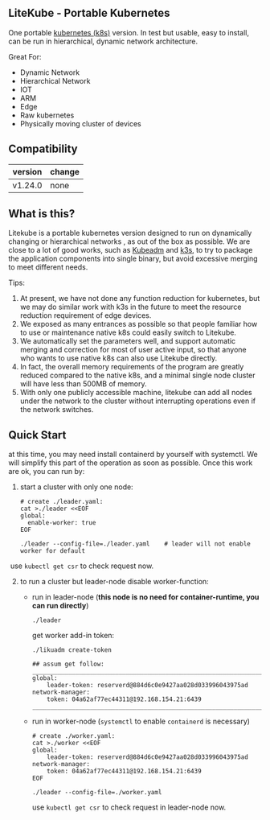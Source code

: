 ## LiteKube - Portable Kubernetes

One portable [kubernetes (k8s)](https://github.com/kubernetes/kubernetes) version. In test but usable, easy to install, can be run in hierarchical, dynamic network architecture. 

Great For:

* Dynamic Network
* Hierarchical Network
* IOT
* ARM
* Edge
* Raw kubernetes
* Physically moving cluster of devices

## Compatibility

| version | change |
| ------- | ------ |
| v1.24.0 | none   |

## What is this?

Litekube is a portable kubernetes version designed to run on dynamically changing or hierarchical networks , as out of the box as possible. We are close to a lot of good works, such as [Kubeadm](https://github.com/kubernetes/kubeadm) and [k3s](https://github.com/k3s-io/k3s), to try to package the application components into single binary, but avoid excessive merging to meet different needs. 

Tips:

1. At present, we have not done any function reduction for kubernetes, but we may do similar work with k3s in the future to meet the resource reduction requirement of edge devices.
2. We exposed as many entrances as possible so that people familiar how to use or maintenance native k8s could easily switch to Litekube.
3. We automatically set the parameters well, and support automatic merging and correction for most of user active input, so that anyone who wants to use native k8s can also use Litekube directly.
4. In fact, the overall memory requirements of the program are greatly reduced compared to the native k8s, and a minimal single node cluster will have less than 500MB of memory.
5. With only one publicly accessible machine, litekube can add all nodes under the network to the cluster without interrupting operations even if the network switches.

## Quick Start

at this time, you may need install containerd by yourself with systemctl. We will simplify this part of the operation as soon as possible. Once this work are ok, you can run by:

1. start a cluster with only one node:

    ```shell
    # create ./leader.yaml:
    cat >./leader <<EOF
    global:
      enable-worker: true
    EOF
    
    ./leader --config-file=./leader.yaml	# leader will not enable worker for default
    ```

​		use `kubectl get csr` to check request now.

2. to run a cluster but leader-node disable worker-function:
    * run in leader-node  (**this node is no need for container-runtime, you can run directly**)
    
        ```shell
        ./leader
        ```
    
        get worker add-in token:
    
        ```shell
        ./likuadm create-token
        
        ## assum get follow:
        _________________________________________________________________
        global:
            leader-token: reserverd@884d6c0e9427aa028d033996043975ad
        network-manager:
            token: 04a62af77ec44311@192.168.154.21:6439
        _________________________________________________________________
        ```
    
    * run in worker-node (`systemctl` to enable `containerd` is necessary)
    
        ```shell
        # create ./worker.yaml:
        cat >./worker <<EOF
        global:
            leader-token: reserverd@884d6c0e9427aa028d033996043975ad
        network-manager:
            token: 04a62af77ec44311@192.168.154.21:6439
        EOF
        
        ./leader --config-file=./worker.yaml
        ```
    
        use `kubectl get csr` to check request in leader-node now.

